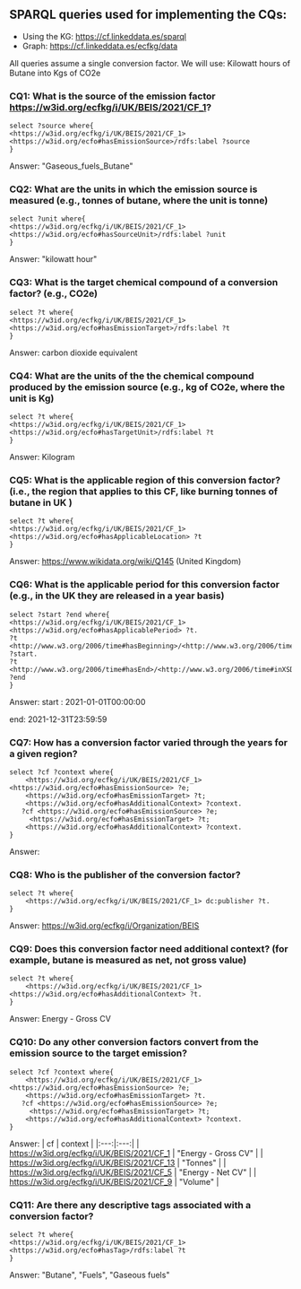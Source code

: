## SPARQL queries used for implementing the CQs: 
- Using the KG: https://cf.linkeddata.es/sparql
- Graph: https://cf.linkeddata.es/ecfkg/data

All queries assume a single conversion factor. We will use: Kilowatt hours of Butane into Kgs of CO2e

### CQ1: What is the source of the emission factor https://w3id.org/ecfkg/i/UK/BEIS/2021/CF_1?

```
select ?source where{
<https://w3id.org/ecfkg/i/UK/BEIS/2021/CF_1> <https://w3id.org/ecfo#hasEmissionSource>/rdfs:label ?source
}
```
Answer: "Gaseous_fuels_Butane"

### CQ2: What are the units in which the emission source is measured (e.g., tonnes of butane, where the unit is tonne)
```
select ?unit where{
<https://w3id.org/ecfkg/i/UK/BEIS/2021/CF_1> <https://w3id.org/ecfo#hasSourceUnit>/rdfs:label ?unit
}
```
Answer: "kilowatt hour"

### CQ3: What is the target chemical compound of a conversion factor? (e.g., CO2e)
```
select ?t where{
<https://w3id.org/ecfkg/i/UK/BEIS/2021/CF_1> <https://w3id.org/ecfo#hasEmissionTarget>/rdfs:label ?t
}
```
Answer: carbon dioxide equivalent

### CQ4: What are the units of the the chemical compound produced by the emission source (e.g., kg of CO2e, where the unit is Kg)
```
select ?t where{
<https://w3id.org/ecfkg/i/UK/BEIS/2021/CF_1> <https://w3id.org/ecfo#hasTargetUnit>/rdfs:label ?t
}
```

Answer: Kilogram


### CQ5: What is the applicable region of this conversion factor? (i.e., the region that applies to this CF, like burning tonnes of butane in UK )
```
select ?t where{
<https://w3id.org/ecfkg/i/UK/BEIS/2021/CF_1> <https://w3id.org/ecfo#hasApplicableLocation> ?t
}
```

Answer: https://www.wikidata.org/wiki/Q145 (United Kingdom)

### CQ6: What is the applicable period for this conversion factor (e.g., in the UK they are released in a year basis)
```
select ?start ?end where{
<https://w3id.org/ecfkg/i/UK/BEIS/2021/CF_1> <https://w3id.org/ecfo#hasApplicablePeriod> ?t.
?t <http://www.w3.org/2006/time#hasBeginning>/<http://www.w3.org/2006/time#inXSDDate> ?start.
?t <http://www.w3.org/2006/time#hasEnd>/<http://www.w3.org/2006/time#inXSDDate> ?end
}
```
Answer:
start : 2021-01-01T00:00:00

end: 2021-12-31T23:59:59

### CQ7: How has a conversion factor varied through the years for a given region?
```
select ?cf ?context where{
    <https://w3id.org/ecfkg/i/UK/BEIS/2021/CF_1> <https://w3id.org/ecfo#hasEmissionSource> ?e;
    <https://w3id.org/ecfo#hasEmissionTarget> ?t;
    <https://w3id.org/ecfo#hasAdditionalContext> ?context.
   ?cf <https://w3id.org/ecfo#hasEmissionSource> ?e;
     <https://w3id.org/ecfo#hasEmissionTarget> ?t; 
    <https://w3id.org/ecfo#hasAdditionalContext> ?context.
}
```
Answer: 
<TO DO>

### CQ8: Who is the publisher of the conversion factor?
```
select ?t where{
    <https://w3id.org/ecfkg/i/UK/BEIS/2021/CF_1> dc:publisher ?t.
}
```
Answer: https://w3id.org/ecfkg/i/Organization/BEIS

### CQ9: Does this conversion factor need additional context? (for example, butane is measured as net, not gross value)
```
select ?t where{
    <https://w3id.org/ecfkg/i/UK/BEIS/2021/CF_1> <https://w3id.org/ecfo#hasAdditionalContext> ?t.
}
```
Answer: Energy - Gross CV

### CQ10: Do any other conversion factors convert from the emission source to the target emission?
```
select ?cf ?context where{
    <https://w3id.org/ecfkg/i/UK/BEIS/2021/CF_1> <https://w3id.org/ecfo#hasEmissionSource> ?e;
    <https://w3id.org/ecfo#hasEmissionTarget> ?t.
   ?cf <https://w3id.org/ecfo#hasEmissionSource> ?e;
     <https://w3id.org/ecfo#hasEmissionTarget> ?t; 
    <https://w3id.org/ecfo#hasAdditionalContext> ?context.
}
```
Answer:
| cf | context |
|:---:|:---:|
| https://w3id.org/ecfkg/i/UK/BEIS/2021/CF_1 | "Energy - Gross CV" |
| https://w3id.org/ecfkg/i/UK/BEIS/2021/CF_13 | "Tonnes" |
| https://w3id.org/ecfkg/i/UK/BEIS/2021/CF_5 | "Energy - Net CV" |
| https://w3id.org/ecfkg/i/UK/BEIS/2021/CF_9 | "Volume" |


### CQ11: Are there any descriptive tags associated with a conversion factor?
```
select ?t where{
<https://w3id.org/ecfkg/i/UK/BEIS/2021/CF_1> <https://w3id.org/ecfo#hasTag>/rdfs:label ?t
}

```
Answer: "Butane", "Fuels", "Gaseous fuels"
